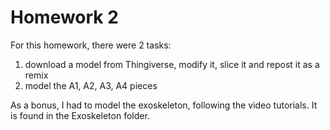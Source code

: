 # Homework 2

For this homework, there were 2 tasks:
  1. download a model from Thingiverse, modify it, slice it and repost it as a remix
  2. model the A1, A2, A3, A4 pieces

As a bonus, I had to model the exoskeleton, following the video tutorials. It is found in the Exoskeleton folder.
